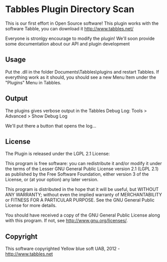 Tabbles Plugin Directory Scan
=============

This is our first effort in Open Source software! 
This plugin works with the software Tabble, you can download it http://www.tabbles.net/ 

Everyone is stronlgy encourage to modify the plugin! We'll soon provide some documentation about our API and plugin development

Usage
-------
Put the .dll in the folder Documents\Tabbles\plugins and restart Tabbles. If everything work as it should, you should see a new Menu Item under the "Plugins" Menu in Tabbles.

Output
-------
The plugins gives verbose output in the Tabbles Debug Log: Tools > Advanced > Show Debug Log

We'll put there a button that opens the log...

License 
-------

The Plugin is released under the LGPL 2.1 License:

This program is free software: you can redistribute it and/or modify it under the terms of the Lesser GNU General Public License version 2.1 (LGPL 2.1) as published by the Free Software Foundation, either version 3 of the License, or (at your option) any later version.

This program is distributed in the hope that it will be useful, but WITHOUT ANY WARRANTY; without even the implied warranty of MERCHANTABILITY or FITNESS FOR A PARTICULAR PURPOSE.  See the GNU General Public License for more details.

You should have received a copy of the GNU General Public License along with this program.  If not, see <http://www.gnu.org/licenses/>.


Copyright
-------
This software copyrighted Yellow blue soft UAB, 2012 - http://www.tabbles.net
